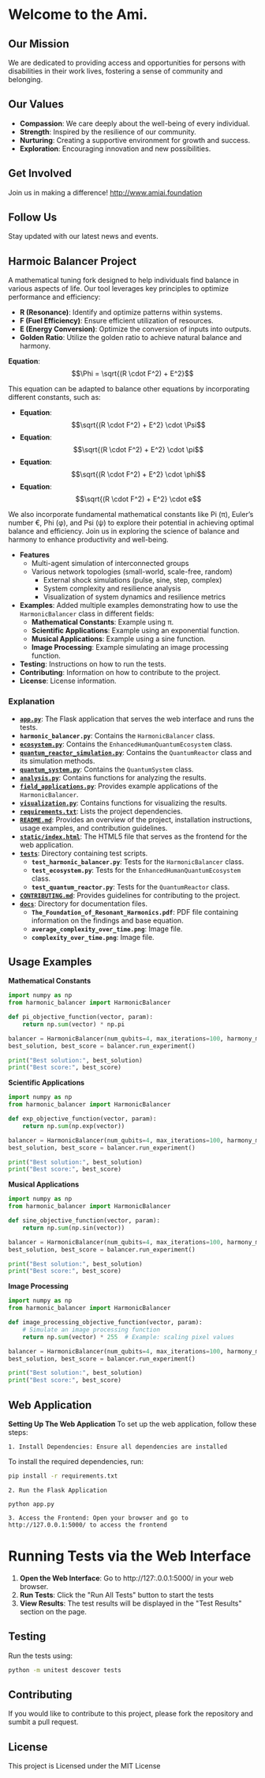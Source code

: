# Welcome to the Ami.

## Our Mission
We are dedicated to providing access and opportunities for persons with disabilities in their work lives, fostering a sense of community and belonging.

## Our Values
- **Compassion**: We care deeply about the well-being of every individual.
- **Strength**: Inspired by the resilience of our community.
- **Nurturing**: Creating a supportive environment for growth and success.
- **Exploration**: Encouraging innovation and new possibilities.

## Get Involved
Join us in making a difference! <http://www.amiai.foundation>

## Follow Us
Stay updated with our latest news and events. 

## Harmoic Balancer Project

A mathematical tuning fork designed to help individuals find balance in various aspects of life. Our tool leverages key principles to optimize performance and efficiency:

- **R (Resonance)**: Identify and optimize patterns within systems.
- **F (Fuel Efficiency)**: Ensure efficient utilization of resources.
- **E (Energy Conversion)**: Optimize the conversion of inputs into outputs.
- **Golden Ratio**: Utilize the golden ratio to achieve natural balance and harmony.

**Equation**: $$\Phi = \sqrt{(R \cdot F^2) + E^2}$$

This equation can be adapted to balance other equations by incorporating different constants, such as:

- **Equation**: $$\sqrt{(R \cdot F^2) + E^2} \cdot \Psi$$
- **Equation**: $$\sqrt{(R \cdot F^2) + E^2} \cdot \pi$$
- **Equation**: $$\sqrt{(R \cdot F^2) + E^2} \cdot \phi$$
- **Equation**: $$\sqrt{(R \cdot F^2) + E^2} \cdot e$$

We also incorporate fundamental mathematical constants like Pi (π), Euler’s number €, Phi (φ), and Psi (ψ) to explore their potential in achieving optimal balance and efficiency.
Join us in exploring the science of balance and harmony to enhance productivity and well-being.

- **Features**
    - Multi-agent simulation of interconnected groups
    - Various network topologies (small-world, scale-free, random)
      - External shock simulations (pulse, sine, step, complex)
      - System complexity and resilience analysis
      - Visualization of system dynamics and resilience metrics
- **Examples**: Added multiple examples demonstrating how to use the `HarmonicBalancer` class in different fields:
  - **Mathematical Constants**: Example using π.
  - **Scientific Applications**: Example using an exponential function.
  - **Musical Applications**: Example using a sine function.
  - **Image Processing**: Example simulating an image processing function.
- **Testing**: Instructions on how to run the tests.
- **Contributing**: Information on how to contribute to the project.
- **License**: License information.

### Explanation

- **[`app.py`](app.py )**: The Flask application that serves the web interface and runs the tests.
- **`harmonic_balancer.py`**: Contains the `HarmonicBalancer` class.
- **[`ecosystem.py`](ecosystem.py )**: Contains the `EnhancedHumanQuantumEcosystem` class.
- **[`quantum_reactor_simulation.py`](quantum_reactor_simulation.py )**: Contains the `QuantumReactor` class and its simulation methods.
- **[`quantum_system.py`](quantum_system.py )**: Contains the `QuantumSystem` class.
- **[`analysis.py`](analysis.py )**: Contains functions for analyzing the results.
- **[`field_applications.py`](field_applications.py )**: Provides example applications of the `HarmonicBalancer`.
- **[`visualization.py`](visualization.py )**: Contains functions for visualizing the results.
- **[`requirements.txt`](requirements.txt )**: Lists the project dependencies.
- **[`README.md`](README.md )**: Provides an overview of the project, installation instructions, usage examples, and contribution guidelines.
- **[`static/index.html`](static/index.html )**: The HTML5 file that serves as the frontend for the web application.
- **[`tests`](tests )**: Directory containing test scripts.
  - **`test_harmonic_balancer.py`**: Tests for the `HarmonicBalancer` class.
  - **`test_ecosystem.py`**: Tests for the `EnhancedHumanQuantumEcosystem` class.
  - **`test_quantum_reactor.py`**: Tests for the `QuantumReactor` class.
- **[`CONTRIBUTING.md`](CONTRIBUTING.md )**: Provides guidelines for contributing to the project.
- **[`docs`](docs )**: Directory for documentation files.
  - **`The_Foundation_of_Resonant_Harmonics.pdf`**: PDF file containing information on the findings and base equation.
  - **`average_complexity_over_time.png`**: Image file.
  - **`complexity_over_time.png`**: Image file.


## Usage Examples

**Mathematical Constants**

```python
import numpy as np
from harmonic_balancer import HarmonicBalancer

def pi_objective_function(vector, param):
    return np.sum(vector) * np.pi

balancer = HarmonicBalancer(num_qubits=4, max_iterations=100, harmony_memory_size=10, objective_function=pi_objective_function)
best_solution, best_score = balancer.run_experiment()

print("Best solution:", best_solution)
print("Best score:", best_score)
```

**Scientific Applications**

```python
import numpy as np
from harmonic_balancer import HarmonicBalancer

def exp_objective_function(vector, param):
    return np.sum(np.exp(vector))

balancer = HarmonicBalancer(num_qubits=4, max_iterations=100, harmony_memory_size=10, objective_function=exp_objective_function)
best_solution, best_score = balancer.run_experiment()

print("Best solution:", best_solution)
print("Best score:", best_score)
```

**Musical Applications**

```python
import numpy as np
from harmonic_balancer import HarmonicBalancer

def sine_objective_function(vector, param):
    return np.sum(np.sin(vector))

balancer = HarmonicBalancer(num_qubits=4, max_iterations=100, harmony_memory_size=10, objective_function=sine_objective_function)
best_solution, best_score = balancer.run_experiment()

print("Best solution:", best_solution)
print("Best score:", best_score)
```

**Image Processing**

```python
import numpy as np
from harmonic_balancer import HarmonicBalancer

def image_processing_objective_function(vector, param):
    # Simulate an image processing function
    return np.sum(vector) * 255  # Example: scaling pixel values

balancer = HarmonicBalancer(num_qubits=4, max_iterations=100, harmony_memory_size=10, objective_function=image_processing_objective_function)
best_solution, best_score = balancer.run_experiment()

print("Best solution:", best_solution)
print("Best score:", best_score)
```

## Web Application
 
 **Setting Up The Web Application**
  To set up the web application, follow these steps:

    1. Install Dependencies: Ensure all dependencies are installed

To install the required dependencies, run:

```sh
pip install -r requirements.txt
```


    2. Run the Flask Application

```
python app.py
```
    3. Access the Frontend: Open your browser and go to http://127.0.0.1:5000/ to access the frontend

# Running Tests via the Web Interface
  
  1. **Open the Web Interface**: Go to http://127:.0.0.1:5000/ in your web browser.
  2. **Run Tests**: Click the "Run All Tests" button to start the tests
  3. **View Results**: The test results will be displayed in the "Test Results" section on the page.

## Testing

Run the tests using:

```sh
python -m unitest descover tests
```

## Contributing

If you would like to contribute to this project, please fork the repository and sumbit a pull request.

## License

This project is Licensed under the MIT License

